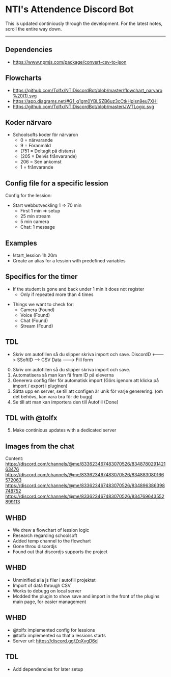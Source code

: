 # NTI's Attendence Discord Bot

This is updated continiously through the development. For the latest notes, scroll the entire way down.


---
## Dependencies
+ https://www.npmjs.com/package/convert-csv-to-json


## Flowcharts
+ https://github.com/Tolfx/NTIDiscordBot/blob/master/flowchart_narvaro%20(1).svg
+ https://app.diagrams.net/#G1_g1gm0YBLSZB6uz3cCtkHpisn9eu7XHi
+ https://github.com/Tolfx/NTIDiscordBot/blob/master/JWTLogic.svg
## Koder närvaro
+ Schoolsofts koder för närvaron
  - 0 = närvarande
  - 9 = Föranmäld
  - (751 = Deltagit på distans)
  - (205 = Delvis frånvarande)
  - 206 = Sen ankomst
  - 1 = frånvarande 

## Config file for a specific lession
Config for the lession:
+ Start webbutveckling 1 => 70 min
  - First 1 min => setup
  - 25 min stream
  - 5 min camera
  - Chat: 1 message

## Examples
- !start_lession 1h 20m
- Create an alias for a lession with predefined variables

## Specifics for the timer
- If the student is gone and back under 1 min it does not register
  - Only if repeated more than 4 times

+ Things we want to check for:
  - Camera (Found)
  - Voice (Found)
  - Chat (Found)
  - Stream (Found)



## TDL
+ Skriv om autofillen så du slipper skriva import och save.
DiscordD <---> SSoftID --> CSV Data ---> Fill form

0. Skriv om autofillen så du slipper skriva import och save.
1. Automatisera så man kan få fram ID på eleverna     
2. Generera config filer för automatisk import (Görs igenom att klicka på import / export i pluginen)
3. Sätta upp en server, se till att configen är unik för varje generering. (om det behövs, kan vara bra för de bugg)
4. Se till att man kan importera den till Autofill (Done)

## TDL with @tolfx
5. Make continious updates with a dedicated server

## Images from the chat
Content: https://discord.com/channels/@me/833623467483070526/834878029142163476
https://discord.com/channels/@me/833623467483070526/834883080166572063
https://discord.com/channels/@me/833623467483070526/834896386398748752
https://discord.com/channels/@me/833623467483070526/834769643552899113

## WHBD
- We drew a flowchart of lession logic
- Research regarding schoolsoft
- Added temp channel to the flowchart
- Gone throu discordjs
- Found out that discordjs supports the project

## WHBD
+ Unminified alla js filer i autofill projektet
+ Import of data through CSV
+ Works to debugg on local server
+ Modded the plugin to show save and import in the front of the plugins main page, for easier management

## WHBD
+ @tolfx implemented config for lessions
+ @tolfx implemented so that a lessions starts
+ Server url: https://discord.gg/ZqXvgD6d

## TDL
+ Add dependencies for later setup
